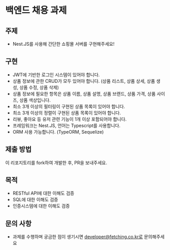 # 백엔드 채용 과제

## 주제

- Nest.JS를 사용해 간단한 쇼핑몰 서버를 구현해주세요!

## 구현

- JWT에 기반한 로그인 시스템이 있어야 합니다.
- 상품 정보에 관한 CRUD가 모두 있어야 합니다. (상품 리스트, 상품 상세, 상품 생성, 상품 수정, 상품 삭제)
- 상품 정보에 필요한 항목은 상품 이름, 상품 설명, 상품 브랜드, 상품 가격, 상품 사이즈, 상품 색상입니다.
- 최소 3개 이상의 필터링이 구현된 상품 목록이 있어야 합니다.
- 최소 3개 이상의 정렬이 구현된 상품 목록이 있어야 합니다.
- 리뷰, 좋아요 등 유저 관련 기능이 1개 이상 포함되어야 합니다.
- 프레임워크는 Nest.JS, 언어는 Typescript를 사용합니다.
- ORM 사용 가능합니다. (TypeORM, Sequelize)

## 제출 방법

이 리포지토리를 fork하여 개발한 후, PR을 보내주세요.

## 목적
- RESTful API에 대한 이해도 검증
- SQL에 대한 이해도 검증
- 인증시스템에 대한 이해도 검증

## 문의 사항

- 과제를 수행하며 궁금한 점이 생기시면 developer@fetching.co.kr로 문의해주세요
